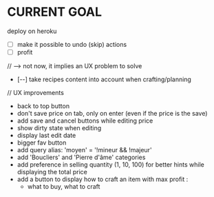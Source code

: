 CURRENT GOAL
============

deploy on heroku

- [  ] make it possible to undo (skip) actions
- [  ] profit

//  --> not now, it implies an UX problem to solve
- [--] take recipes content into account when crafting/planning

// UX improvements
- back to top button
- don't save price on tab, only on enter (even if the price is the save)
- add save and cancel buttons while editing price
- show dirty state when editing
- display last edit date
- bigger fav button
- add query alias: 'moyen' = '!mineur && !majeur'
- add 'Boucliers' and 'Pierre d'âme' categories
- add preference in selling quantity (1, 10, 100) for better hints while displaying the total price
- add a button to display how to craft an item with max profit : 
  - what to buy, what to craft
